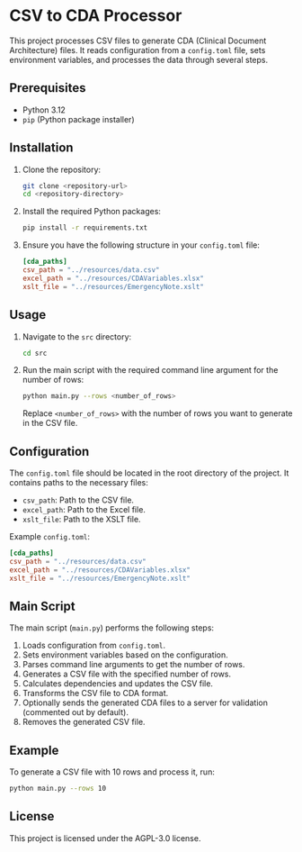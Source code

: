 # CSV to CDA Processor

This project processes CSV files to generate CDA (Clinical Document Architecture) files. It reads configuration from a `config.toml` file, sets environment variables, and processes the data through several steps.

## Prerequisites

- Python 3.12
- `pip` (Python package installer)

## Installation

1. Clone the repository:
    ```sh
    git clone <repository-url>
    cd <repository-directory>
    ```

2. Install the required Python packages:
    ```sh
    pip install -r requirements.txt
    ```

3. Ensure you have the following structure in your `config.toml` file:
    ```toml
    [cda_paths]
    csv_path = "../resources/data.csv"
    excel_path = "../resources/CDAVariables.xlsx"
    xslt_file = "../resources/EmergencyNote.xslt"
    ```

## Usage

1. Navigate to the `src` directory:
    ```sh
    cd src
    ```

2. Run the main script with the required command line argument for the number of rows:
    ```sh
    python main.py --rows <number_of_rows>
    ```

    Replace `<number_of_rows>` with the number of rows you want to generate in the CSV file.

## Configuration

The `config.toml` file should be located in the root directory of the project. It contains paths to the necessary files:
- `csv_path`: Path to the CSV file.
- `excel_path`: Path to the Excel file.
- `xslt_file`: Path to the XSLT file.

Example `config.toml`:
```toml
[cda_paths]
csv_path = "../resources/data.csv"
excel_path = "../resources/CDAVariables.xlsx"
xslt_file = "../resources/EmergencyNote.xslt"
```

## Main Script

The main script (`main.py`) performs the following steps:

1. Loads configuration from `config.toml`.
2. Sets environment variables based on the configuration.
3. Parses command line arguments to get the number of rows.
4. Generates a CSV file with the specified number of rows.
5. Calculates dependencies and updates the CSV file.
6. Transforms the CSV file to CDA format.
7. Optionally sends the generated CDA files to a server for validation (commented out by default).
8. Removes the generated CSV file.

## Example

To generate a CSV file with 10 rows and process it, run:
```sh
python main.py --rows 10
```

## License

This project is licensed under the AGPL-3.0 license.
